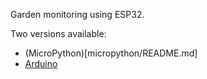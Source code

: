 Garden monitoring using ESP32.

Two versions available:

- (MicroPython)[micropython/README.md]
- [Arduino](arduino/README.md)


